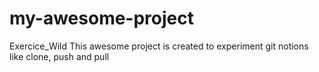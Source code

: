 # my-awesome-project
Exercice_Wild
This awesome project is created to experiment git notions like clone, push and pull
